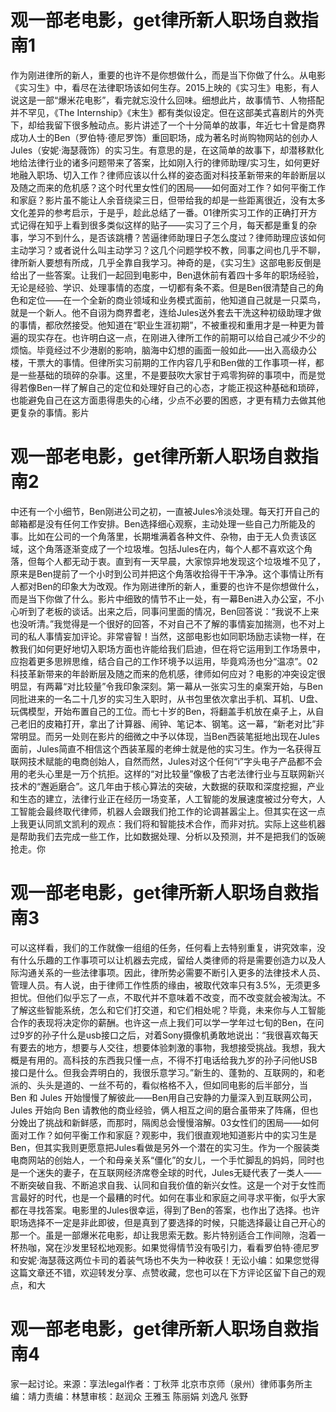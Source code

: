 # 观一部老电影，get律所新人职场自救指南1

作为刚进律所的新人，重要的也许不是你想做什么，而是当下你做了什么。从电影《实习生》中，看尽在法律职场该如何生存。2015上映的《实习生》电影，有人说这是一部“爆米花电影”，看完就忘没什么回味。细想此片，故事情节、人物搭配并不罕见，《The Internship》《末生》都有类似设定。但在这部美式喜剧片的外壳下，却给我留下很多触动点。影片讲述了一个十分简单的故事，年近七十曾是商界成功人士的Ben（罗伯特·德尼罗饰）重回职场，成为著名时尚购物网站的创办人Jules（安妮·海瑟薇饰）的实习生。有意思的是，在这简单的故事下，却潜移默化地给法律行业的诸多问题带来了答案，比如刚入行的律师助理/实习生，如何更好地融入职场、切入工作？律师应该以什么样的姿态面对科技革新带来的年龄断层以及随之而来的危机感？这个时代里女性们的困局——如何面对工作？如何平衡工作和家庭？影片虽不能让人余音绕梁三日，但带给我的却是一些距离很近，没有太多文化差异的参考启示，于是乎，趁此总结了一番。01律所实习工作的正确打开方式记得在知乎上看到很多类似这样的贴子——实习了三个月，每天都是重复的杂事，学习不到什么，是否该跳槽？苦逼律师助理日子怎么度过？律师助理应该如何主动学习？或者说什么叫主动学习？这几个问题学校不教，同事之间也几乎不聊，律所新人要想有所成，几乎全靠自我学习。神奇的是，《实习生》这部电影反倒是给出了一些答案。让我们一起回到电影中，Ben退休前有着四十多年的职场经验，无论是经验、学识、处理事情的态度，一切都有条不紊。但是Ben很清楚自己的角色和定位——在一个全新的商业领域和业务模式面前，他知道自己就是一只菜鸟，就是一个新人。他不自诩为商界耆老，连给Jules送外套去干洗这种初级助理才做的事情，都欣然接受。他知道在“职业生涯初期”，不被重视和重用才是一种更为普遍的现实存在。也许明白这一点，在刚进入律所工作的前期可以给自己减少不少的烦恼。毕竟经过不少港剧的影响，脑海中幻想的画面一般如此——出入高级办公楼，干票大的事情。但律所实习前期的工作内容几乎和Ben做的工作事项一样，都是一些基础的琐碎的杂事。这里，不是要鼓吹大家甘于鸡零狗碎的事项中，而是觉得若像Ben一样了解自己的定位和处理好自己的心态，才能正视这种基础和琐碎，也能避免自己在这方面患得患失的心绪，少点不必要的困惑，才更有精力去做其他更复杂的事情。影片

# 观一部老电影，get律所新人职场自救指南2

中还有一个小细节，Ben刚进公司之初，一直被Jules冷淡处理。每天打开自己的邮箱都是没有任何工作安排。Ben选择细心观察，主动处理一些自己力所能及的事。比如在公司的一个角落里，长期堆满着各种文件、杂物，由于无人负责该区域，这个角落逐渐变成了一个垃圾堆。包括Jules在内，每个人都不喜欢这个角落，但每个人都无动于衷。直到有一天早晨，大家惊异地发现这个垃圾堆不见了，原来是Ben提前了一个小时到公司并把这个角落收拾得干干净净。这个事情让所有人都对Ben的印象大为改观。作为刚进律所的新人，重要的也许不是你想做什么，而是当下你做了什么。影片中细致的情节不止一处，有一幕Ben进入办公室，不小心听到了老板的谈话。出来之后，同事问里面的情况，Ben回答说：“我说不上来也没听清。”我觉得是一个很好的回答，不对自己不了解的事情妄加揣测，也不对上司的私人事情妄加评论。非常睿智！当然，这部电影也如同职场励志读物一样，在教我们如何更好地切入职场方面也许能给我们启迪，但在将它运用到工作场景中，应抱着更多思辨思维，结合自己的工作环境予以运用，毕竟鸡汤也分“温凉”。02科技革新带来的年龄断层及随之而来的危机感，律师如何应对？电影的冲突设定很明显，有两幕“对比较量”令我印象深刻。第一幕从一张实习生的桌案开始，与Ben同批进来的一名二十几岁的实习生入职时，从书包里依次拿出手机、耳机、U盘、玩偶模型，开始布置自己的工位。而七十岁的Ben，将翻盖手机放在桌子上，从自己老旧的皮箱打开，拿出了计算器、闹钟、笔记本、钢笔。这一幕，“新老对比”非常明显。而另一处则在影片的细微之中予以体现，当Ben西装笔挺地出现在Jules面前，Jules简直不相信这个西装革履的老绅士就是他的实习生。作为一名获得互联网技术赋能的电商创始人，自然而然，Jules对这个任何“i”字头电子产品都不会用的老头心里是一万个抗拒。这样的“对比较量”像极了古老法律行业与互联网新兴技术的“邂逅磨合”。这几年由于核心算法的突破，大数据的获取和深度挖掘，产业和生态的建立，法律行业正在经历一场变革，人工智能的发展速度被过分夸大，人工智能会最终取代律师，机器人会跟我们抢工作的论调甚嚣尘上。但其实在这一点上我更认同凯文凯利的观点：我们将和智能技术合作，而非对抗。实际上这些机器是帮助我们去完成一些工作，比如数据处理、分析以及预测，并不是把我们的饭碗抢走。你

# 观一部老电影，get律所新人职场自救指南3

可以这样看，我们的工作就像一组组的任务，任何看上去特别重复，讲究效率，没有什么乐趣的工作事项可以让机器去完成，留给人类律师的将是需要创造力以及人际沟通关系的一些法律事项。因此，律所势必需要不断引入更多的法律技术人员、管理人员。有人说，由于律师工作性质的缘由，被取代效率只有3.5%，无须更多担忧。但他们似乎忘了一点，不取代并不意味着不改变，而不改变就会被淘汰。不了解这些智能系统，怎么和它们打交道，和它们相处呢？毕竟，未来你与人工智能合作的表现将决定你的薪酬。也许这一点上我们可以学一学年过七旬的Ben，在问过9岁的孙子什么是usb接口之后，对着Sony摄像机勇敢地说出：“我很喜欢每天有要去的地方，想要与人交往，想要体验刺激的事物，我想接受挑战。我想，我大概是有用的。高科技的东西我只懂一点，不得不打电话给我九岁的孙子问他USB接口是什么。但我会弄明白的，我很乐意学习。”新生的、蓬勃的、互联网的，和老派的、头头是道的、一丝不苟的，看似格格不入，但如同电影的后半部分，当 Ben 和 Jules 开始慢慢了解彼此——Ben用自己安静的力量深入到互联网公司，Jules 开始向 Ben 请教他的商业经验，俩人相互之间的磨合虽带来了阵痛，但也分娩出了挑战和新鲜感，而那时，隔阂总会慢慢溶解。03女性们的困局——如何面对工作？如何平衡工作和家庭？观影中，我们很直观地知道影片中的实习生是Ben，但其实我则更愿意把Jules看做是另外一个潜在的实习生。作为一个服装类电商网站的创始人，一个和母亲关系“僵化”的女儿，一个手忙脚乱的妈妈，同时也是一个迷失的妻子，在互联网经济席卷全球的时代，Jules无疑代表了一类人——不断突破自我、不断追求自我、认同和自我价值的新兴女性。这是一个对于女性而言最好的时代，也是一个最糟的时代。如何在事业和家庭之间寻求平衡，似乎大家都在寻找答案。电影里的Jules很幸运，得到了Ben的答案，也作出了选择。也许职场选择不一定是非此即彼，但是真到了要选择的时候，只能选择最让自己开心的那一个。虽是一部爆米花电影，却让我思索无数。影片特别适合工作间隙，泡着一杯热咖，窝在沙发里轻松地观影。如果觉得情节没有吸引力，看看罗伯特·德尼罗和安妮·海瑟薇这两位卡司的着装气场也不失为一种收获！无讼小编：如果您觉得这篇文章还不错，欢迎转发分享、点赞收藏，您也可以在下方评论区留下自己的观点，和大

# 观一部老电影，get律所新人职场自救指南4

家一起讨论。来源：享法legal作者：丁秋萍 北京市京师（泉州）律师事务所主编：靖力责编：林慧审核：赵润众 王雅玉 陈丽娟 刘逸凡 张野

